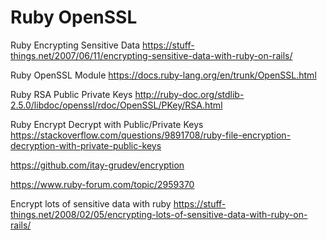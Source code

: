 # Ruby OpenSSL

Ruby Encrypting Sensitive Data
https://stuff-things.net/2007/06/11/encrypting-sensitive-data-with-ruby-on-rails/

Ruby OpenSSL Module
https://docs.ruby-lang.org/en/trunk/OpenSSL.html


Ruby RSA Public Private Keys
http://ruby-doc.org/stdlib-2.5.0/libdoc/openssl/rdoc/OpenSSL/PKey/RSA.html


Ruby Encrypt Decrypt with Public/Private Keys
https://stackoverflow.com/questions/9891708/ruby-file-encryption-decryption-with-private-public-keys

https://github.com/itay-grudev/encryption


https://www.ruby-forum.com/topic/2959370


Encrypt lots of sensitive data with ruby
https://stuff-things.net/2008/02/05/encrypting-lots-of-sensitive-data-with-ruby-on-rails/